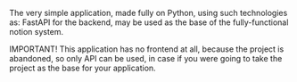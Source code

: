 The very simple application, made fully on Python, using such technologies as: FastAPI for the backend, may be used as the base of the fully-functional notion system.

IMPORTANT! This application has no frontend at all, because the project is abandoned, so only API can be used, in case if you were going to take the project as the base for your application.
